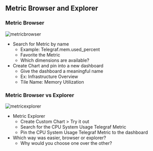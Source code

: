 ## Metric Browser and Explorer

### Metric Browser
![metricbrowser](../../assets/images/metricbrowser.png)
- Search for Metric by name
  - Example: Telegraf.mem.used_percent
  - Favorite the Metric
  - Which dimensions are available?
- Create Chart and pin into a new dashboard
  - Give the dashboard a meaningful name
  - Ex: Infrastructure Overview
  - Tile Name: Memory Utilization
 
### Metric Browser vs Explorer
![metricexplorer](../../assets/images/metricexplorer.png)
- Metric Explorer
  - Create Custom Chart > Try it out
  - Search for the CPU System Usage Telegraf Metric
  - Pin the CPU System Usage Telegraf Metric to the dashboard
- Which way was easier, browser or explorer? 
  - Why would you choose one over the other?
